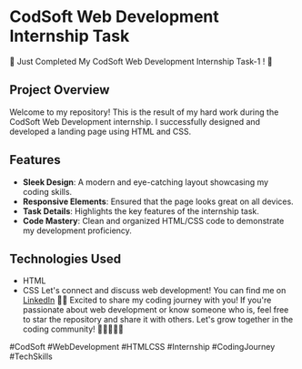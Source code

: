 # CodSoft Web Development Internship Task

🚀 Just Completed My CodSoft Web Development Internship Task-1 ! 🚀

## Project Overview

Welcome to my repository! This is the result of my hard work during the CodSoft Web Development internship. I successfully designed and developed a landing page using HTML and CSS.



## Features

- **Sleek Design**: A modern and eye-catching layout showcasing my coding skills.
- **Responsive Elements**: Ensured that the page looks great on all devices.
- **Task Details**: Highlights the key features of the internship task.
- **Code Mastery**: Clean and organized HTML/CSS code to demonstrate my development proficiency.
## Technologies Used

- HTML
- CSS
  Let's connect and discuss web development! You can find me on [LinkedIn](www.linkedin.com/in/ritesh-r-deshmukh)
  👩‍💻 Excited to share my coding journey with you! If you're passionate about web development or know someone who is, feel free to star the repository and share it with others. Let's grow together in the coding community! 🚀👨‍💻👩‍💻

#CodSoft #WebDevelopment #HTMLCSS #Internship #CodingJourney #TechSkills 
